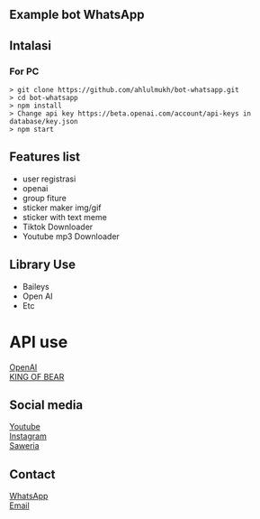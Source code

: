 ## Example bot WhatsApp

## Intalasi

### For PC

```
> git clone https://github.com/ahlulmukh/bot-whatsapp.git
> cd bot-whatsapp
> npm install
> Change api key https://beta.openai.com/account/api-keys in database/key.json
> npm start
```

## Features list

- user registrasi
- openai
- group fiture
- sticker maker img/gif
- sticker with text meme
- Tiktok Downloader
- Youtube mp3 Downloader

## Library Use

- Baileys
- Open AI
- Etc

# API use

<a href="https://beta.openai.com/account/api-keys">OpenAI</a><br>
<a href="https://saipulanuar.ga/">KING OF BEAR</a><br>

## Social media

<a href="https://www.youtube.com/AhmuQ">Youtube</a><br>
<a href="https://instagram.com/ahlul_mukh">Instagram</a><br>
<a href="https://saweria.co/ahlulmukh">Saweria</a><br>

## Contact

<a href="https://wa.me/628126915328">WhatsApp</a><br>
<a href="mailto:ahlul963@gmail.com">Email</a>
